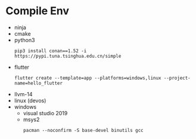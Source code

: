 # Compile Env
* ninja
* cmake
* python3
    ```
    pip3 install conan==1.52 -i https://pypi.tuna.tsinghua.edu.cn/simple
    ```
* flutter
    ```
    flutter create --template=app --platforms=windows,linux --project-name=hello_flutter
    ```
* llvm-14
* linux (devos)
* windows
    * visual studio 2019
    * msys2
        ```
        pacman --noconfirm -S base-devel binutils gcc
        ```
